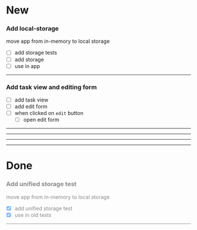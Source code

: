 # New

### Add local-storage
move app from in-memory to local storage
  - [ ] add storage tests
  - [ ] add storage
  - [ ] use in app
--------------

### Add task view and editing form
  - [ ] add task view
  - [ ] add edit form
  - [ ] when clicked on `edit` button
    - [ ] open edit form
--------------

-------------------------------------
-------------------------------------
-------------------------------------

# Done

<style>
    #done ~ * {
        opacity: 0.5;
    }
</style>

### Add unified storage test
move app from in-memory to local storage
  - [x] add unified storage test
  - [x] use in old tests
--------------

